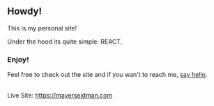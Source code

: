 
## Howdy!

This is my personal site!

Under the hood its quite simple: REACT.

### Enjoy!

Feel free to check out the site and if you wan't to reach me, [say hello](https://twitter.com/mayerseidman).<br/><br/>

Live Site: https://mayerseidman.com